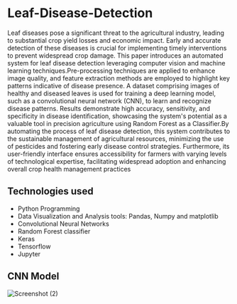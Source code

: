 # Leaf-Disease-Detection
Leaf diseases pose a significant threat to the agricultural industry, leading to substantial crop yield losses and economic impact. Early and accurate detection of these diseases is crucial for implementing timely interventions to prevent widespread crop damage. This paper introduces an automated system for leaf disease detection leveraging computer vision and machine learning techniques.Pre-processing techniques are applied to enhance image quality, and feature extraction methods are employed to highlight key patterns indicative of disease presence. A dataset comprising images of healthy and diseased leaves is used for training a deep learning model, such as a convolutional neural network (CNN), to learn and recognize disease patterns.
Results demonstrate high accuracy, sensitivity, and specificity in disease identification, showcasing the system's potential as a valuable tool in precision agriculture using Random Forest as a Classifier.By automating the process of leaf disease detection, this system contributes to the sustainable management of agricultural resources, minimizing the use of pesticides and fostering early disease control strategies. Furthermore, its user-friendly interface ensures accessibility for farmers with varying levels of technological expertise, facilitating widespread adoption and enhancing overall crop health management practices

## Technologies used
- Python Programming
- Data Visualization and Analysis tools: Pandas, Numpy and matplotlib
- Convolutional Neural Networks
- Random Forest classifier
- Keras
- Tensorflow
- Jupyter
## CNN Model
![Screenshot (2)](https://github.com/gangakona/Leaf-Disease-Detection/assets/110378442/8c921d98-8fba-4b0a-9022-6c17b2de6d6f)


